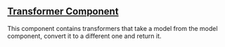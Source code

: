 ---
---

## [Transformer Component]({{page.link}})

This component contains transformers that take a model from the model component, convert it to a different one and return it.
